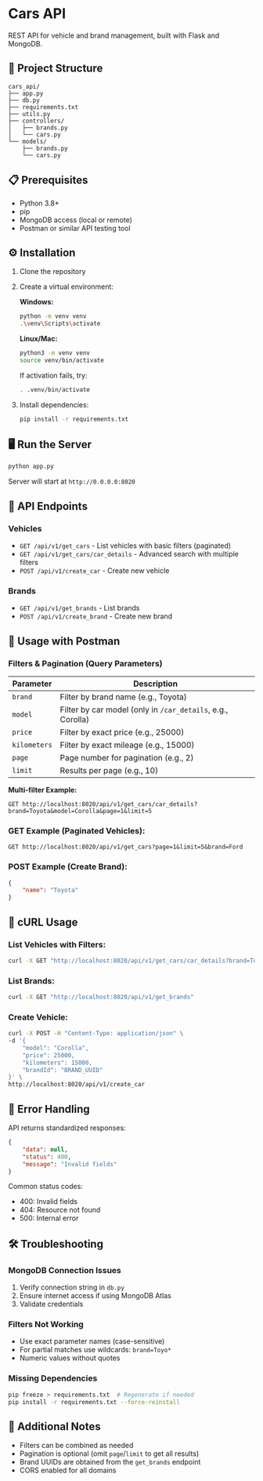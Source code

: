 # Cars API

REST API for vehicle and brand management, built with Flask and MongoDB.

## 🚀 Project Structure

```
cars_api/
├── app.py
├── db.py
├── requirements.txt
├── utils.py
├── controllers/
│   ├── brands.py
│   └── cars.py
└── models/
    ├── brands.py
    └── cars.py
```

## 📋 Prerequisites

- Python 3.8+
- pip
- MongoDB access (local or remote)
- Postman or similar API testing tool

## ⚙️ Installation

1. Clone the repository
2. Create a virtual environment:

   **Windows:**
   ```bash
   python -m venv venv
   .\venv\Scripts\activate
   ```

   **Linux/Mac:**
   ```bash
   python3 -m venv venv
   source venv/bin/activate
   ```
   If activation fails, try:
   ```bash
   . .venv/bin/activate
   ```

3. Install dependencies:
   ```bash
   pip install -r requirements.txt
   ```

## 🖥️ Run the Server

```bash
python app.py
```
Server will start at `http://0.0.0.0:8020`

## 📡 API Endpoints

### Vehicles
- `GET /api/v1/get_cars` - List vehicles with basic filters (paginated)
- `GET /api/v1/get_cars/car_details` - Advanced search with multiple filters
- `POST /api/v1/create_car` - Create new vehicle

### Brands
- `GET /api/v1/get_brands` - List brands
- `POST /api/v1/create_brand` - Create new brand

## 🔧 Usage with Postman

### Filters & Pagination (Query Parameters)
| Parameter    | Description                                                                 |
|--------------|-----------------------------------------------------------------------------|
| `brand`      | Filter by brand name (e.g., Toyota)                                         |
| `model`      | Filter by car model (only in `/car_details`, e.g., Corolla)                 |
| `price`      | Filter by exact price (e.g., 25000)                                         |
| `kilometers` | Filter by exact mileage (e.g., 15000)                                       |
| `page`       | Page number for pagination (e.g., 2)                                        |
| `limit`      | Results per page (e.g., 10)                                                 |

**Multi-filter Example:**
```
GET http://localhost:8020/api/v1/get_cars/car_details?brand=Toyota&model=Corolla&page=1&limit=5
```

### GET Example (Paginated Vehicles):
```
GET http://localhost:8020/api/v1/get_cars?page=1&limit=5&brand=Ford
```

### POST Example (Create Brand):
```json
{
    "name": "Toyota"
}
```

## 🐧 cURL Usage

### List Vehicles with Filters:
```bash
curl -X GET "http://localhost:8020/api/v1/get_cars/car_details?brand=Toyota&model=Corolla&price=25000&page=1&limit=5"
```

### List Brands:
```bash
curl -X GET "http://localhost:8020/api/v1/get_brands"
```

### Create Vehicle:
```bash
curl -X POST -H "Content-Type: application/json" \
-d '{
    "model": "Corolla",
    "price": 25000,
    "kilometers": 15000,
    "brandId": "BRAND_UUID"
}' \
http://localhost:8020/api/v1/create_car
```

## 🚨 Error Handling

API returns standardized responses:
```json
{
    "data": null,
    "status": 400,
    "message": "Invalid fields"
}
```

Common status codes:
- 400: Invalid fields
- 404: Resource not found
- 500: Internal error

## 🛠️ Troubleshooting

### MongoDB Connection Issues
1. Verify connection string in `db.py`
2. Ensure internet access if using MongoDB Atlas
3. Validate credentials

### Filters Not Working
- Use exact parameter names (case-sensitive)
- For partial matches use wildcards: `brand=Toyo*`
- Numeric values without quotes

### Missing Dependencies
```bash
pip freeze > requirements.txt  # Regenerate if needed
pip install -r requirements.txt --force-reinstall
```

## 📄 Additional Notes
- Filters can be combined as needed
- Pagination is optional (omit `page`/`limit` to get all results)
- Brand UUIDs are obtained from the `get_brands` endpoint
- CORS enabled for all domains
